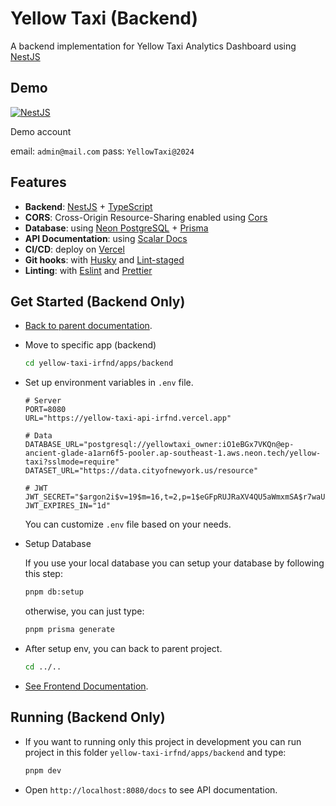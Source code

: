 # Yellow Taxi (Backend)

A backend implementation for Yellow Taxi Analytics Dashboard using [NestJS](https://nestjs.com/)

## Demo

[![NestJS](https://img.shields.io/badge/open%20backend-%23E0234E.svg?style=for-the-badge&logo=nestjs&logoColor=white)](https://yellow-taxi-api-irfnd.vercel.app/docs)

Demo account

email: `admin@mail.com` pass: `YellowTaxi@2024`

## Features

- **Backend**: [NestJS](https://nestjs.com/) + [TypeScript](https://www.typescriptlang.org/)
- **CORS**: Cross-Origin Resource-Sharing enabled using [Cors](https://github.com/expressjs/cors)
- **Database**: using [Neon PostgreSQL](https://neon.tech/) + [Prisma](https://www.prisma.io)
- **API Documentation**: using [Scalar Docs](https://scalar.com/)
- **CI/CD**: deploy on [Vercel](https://vercel.com/)
- **Git hooks**: with [Husky](https://github.com/typicode/husky) and [Lint-staged](https://github.com/okonet/lint-staged)
- **Linting**: with [Eslint](https://eslint.org/) and [Prettier](https://prettier.io/)

## Get Started (Backend Only)

- [Back to parent documentation](https://github.com/irfnd/yellow-taxi-irfnd/blob/master/README.md#yellow-taxi-app-fullstack).
- Move to specific app (backend)
  ```bash
  cd yellow-taxi-irfnd/apps/backend
  ```
- Set up environment variables in `.env` file.

  ```env
  # Server
  PORT=8080
  URL="https://yellow-taxi-api-irfnd.vercel.app"

  # Data
  DATABASE_URL="postgresql://yellowtaxi_owner:iO1eBGx7VKQn@ep-ancient-glade-a1arn6f5-pooler.ap-southeast-1.aws.neon.tech/yellow-taxi?sslmode=require"
  DATASET_URL="https://data.cityofnewyork.us/resource"

  # JWT
  JWT_SECRET="$argon2i$v=19$m=16,t=2,p=1$eGFpRUJRaXV4QU5aWmxmSA$r7waUANeMUuMJITv+xwdGQ"
  JWT_EXPIRES_IN="1d"
  ```

  You can customize `.env` file based on your needs.

- Setup Database

  If you use your local database you can setup your database by following this step:

  ```bash
  pnpm db:setup
  ```

  otherwise, you can just type:

  ```bash
  pnpm prisma generate
  ```

- After setup env, you can back to parent project.

  ```bash
  cd ../..
  ```

- [See Frontend Documentation](https://github.com/irfnd/yellow-taxi-irfnd/tree/master/apps/frontend#yellow-taxi-frontend).

## Running (Backend Only)

- If you want to running only this project in development you can run project in this folder `yellow-taxi-irfnd/apps/backend` and type:
  ```bash
  pnpm dev
  ```
- Open `http://localhost:8080/docs` to see API documentation.
